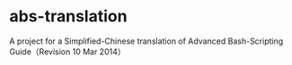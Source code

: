 abs-translation
===============

A project for a Simplified-Chinese translation of Advanced Bash-Scripting Guide（Revision 10 Mar 2014）
